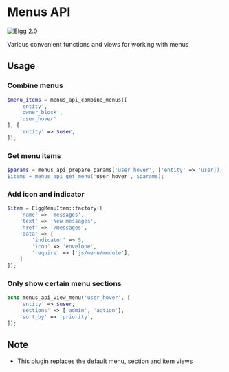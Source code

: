Menus API
=========
![Elgg 2.0](https://img.shields.io/badge/Elgg-2.0.x-orange.svg?style=flat-square)

Various convenient functions and views for working with menus

## Usage

### Combine menus

```php
$menu_items = menus_api_combine_menus([
    'entity',
    'owner_block',
    'user_hover'
], [
    'entity' => $user,
]);
```

### Get menu items

```php
$params = menus_api_prepare_params('user_hover', ['entity' => 'user]);
$items = menus_api_get_menu('user_hover', $params);
```

### Add icon and indicator

```php
$item = ElggMenuItem::factory([
    'name' => 'messages',
    'text' => 'New messages',
    'href' => '/messages',
    'data' => [
        'indicator' => 5,
        'icon' => 'envelope',
        'require' => ['js/menu/module'],
    ]
]);
```

### Only show certain menu sections

```php
echo menus_api_view_menu('user_hover', [
    'entity' => $user,
    'sections' => ['admin', 'action'],
    'sort_by' => 'priority',
]);
```


## Note

 * This plugin replaces the default menu, section and item views